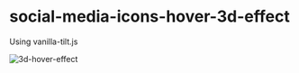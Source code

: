# social-media-icons-hover-3d-effect
Using vanilla-tilt.js


![3d-hover-effect](https://user-images.githubusercontent.com/55443459/163470159-acce17a3-4af3-41d8-9bb0-3fe03c33b314.png)
